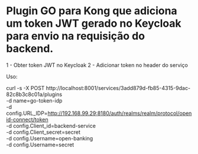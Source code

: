 # Plugin GO para Kong que adiciona um token JWT gerado no Keycloak para envio na requisição do backend.

1 - Obter token JWT no Keycloak
2 - Adicionar token no header do serviço

Uso: 

curl -s -X POST http://localhost:8001/services/3add879d-fb85-4315-9dac-82c8b3c8c01a/plugins \
	-d name=go-token-idp \
	-d config.URL_IDP=http://192.168.99.29:8180/auth/realms/realm/protocol/openid-connect/token \
	-d config.Client_id=backend-service \
	-d config.Client_secret=secret \
	-d config.Username=open-banking \
	-d config.Username=secret
